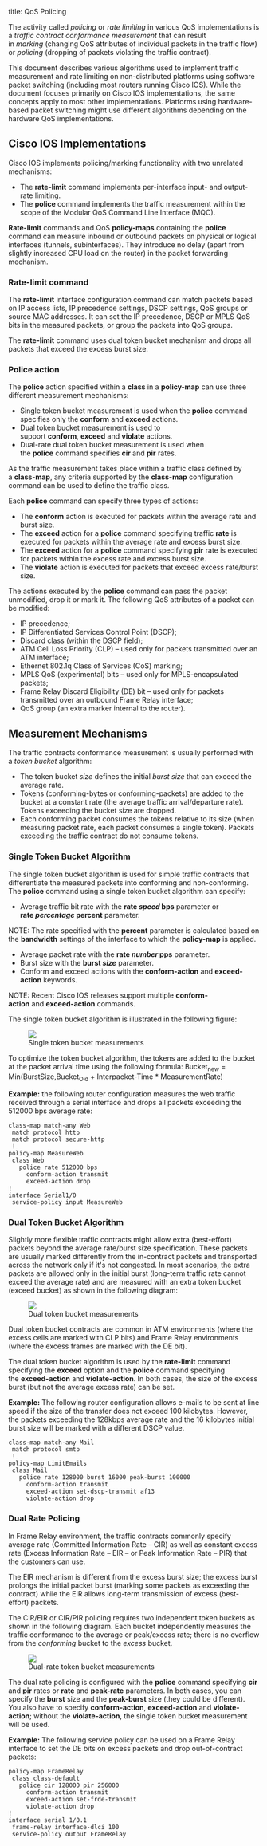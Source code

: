title: QoS Policing

The activity called *policing* or *rate limiting* in various QoS implementations is a *traffic contract conformance measurement* that can result in *marking* (changing QoS attributes of individual packets in the traffic flow) or *policing* (dropping of packets violating the traffic contract).

This document describes various algorithms used to implement traffic measurement and rate limiting on non-distributed platforms using software packet switching (including most routers running Cisco IOS). While the document focuses primarily on Cisco IOS implementations, the same concepts apply to most other implementations. Platforms using hardware-based packet switching might use different algorithms depending on the hardware QoS implementations.

## Cisco IOS Implementations

Cisco IOS implements policing/marking functionality with two unrelated mechanisms:

-   The **rate-limit** command implements per-interface input- and output-rate limiting.
-   The **police** command implements the traffic measurement within the scope of the Modular QoS Command Line Interface (MQC).

**Rate-limit** commands and QoS **policy-maps** containing the **police** command can measure inbound or outbound packets on physical or logical interfaces (tunnels, subinterfaces). They introduce no delay (apart from slightly increased CPU load on the router) in the packet forwarding mechanism.

### Rate-limit command

The **rate-limit** interface configuration command can match packets based on IP access lists, IP precedence settings, DSCP settings, QoS groups or source MAC addresses. It can set the IP precedence, DSCP or MPLS QoS bits in the measured packets, or group the packets into QoS groups.

The **rate-limit** command uses dual token bucket mechanism and drops all packets that exceed the excess burst size.

### Police action

The **police** action specified within a **class** in a **policy-map** can use three different measurement mechanisms:

-   Single token bucket measurement is used when the **police** command specifies only the **conform** and **exceed** actions.
-   Dual token bucket measurement is used to support **conform**, **exceed** and **violate** actions.
-   Dual-rate dual token bucket measurement is used when the **police** command specifies **cir** and **pir** rates.

As the traffic measurement takes place within a traffic class defined by a **class-map**, any criteria supported by the **class-map** configuration command can be used to define the traffic class.

Each **police** command can specify three types of actions:

-   The **conform** action is executed for packets within the average rate and burst size.
-   The **exceed** action for a **police** command specifying traffic **rate** is executed for packets within the average rate and excess burst size.
-   The **exceed** action for a **police** command specifying **pir** rate is executed for packets within the excess rate and excess burst size.
-   The **violate** action is executed for packets that exceed excess rate/burst size.

The actions executed by the **police** command can pass the packet unmodified, drop it or mark it. The following QoS attributes of a packet can be modified:

-   IP precedence;
-   IP Differentiated Services Control Point (DSCP);
-   Discard class (within the DSCP field);
-   ATM Cell Loss Priority (CLP) – used only for packets transmitted over an ATM interface;
-   Ethernet 802.1q Class of Services (CoS) marking;
-   MPLS QoS (experimental) bits – used only for MPLS-encapsulated packets;
-   Frame Relay Discard Eligibility (DE) bit – used only for packets transmitted over an outbound Frame Relay interface;
-   QoS group (an extra marker internal to the router).

## Measurement Mechanisms

The traffic contracts conformance measurement is usually performed with a *token bucket* algorithm:

-   The token bucket *size* defines the initial *burst size* that can exceed the average rate.
-   Tokens (conforming-bytes or conforming-packets) are added to the bucket at a constant rate (the average traffic arrival/departure rate). Tokens exceeding the bucket size are dropped.
-   Each conforming packet consumes the tokens relative to its size (when measuring packet rate, each packet consumes a single token). Packets exceeding the traffic contract do not consume tokens.

### Single Token Bucket Algorithm

The single token bucket algorithm is used for simple traffic contracts that differentiate the measured packets into conforming and non-conforming. The **police** command using a single token bucket algorithm can specify:

-   Average traffic bit rate with the **rate _speed_ bps** parameter or **rate _percentage_ percent** parameter.

NOTE: The rate specified with the **percent** parameter is calculated based on the **bandwidth** settings of the interface to which the **policy-map** is applied.

-   Average packet rate with the **rate _number_ pps** parameter.
-   Burst size with the **burst _size_** parameter.
-   Conform and exceed actions with the **conform-action** and **exceed-action** keywords.

NOTE: Recent Cisco IOS releases support multiple **conform-action** and **exceed-action** commands.

The single token bucket algorithm is illustrated in the following figure:

<figure markdown='1'>
  <img src="QoS_Policing_Single_Bucket.png">
  <figcaption>Single token bucket measurements</figcaption>
</figure>

To optimize the token bucket algorithm, the tokens are added to the bucket at the packet arrival time using the following formula: Bucket<sub>new</sub> = Min(BurstSize,Bucket<sub>Old</sub> + Interpacket-Time \* MeasurementRate)

**Example:** the following router configuration measures the web traffic received through a serial interface and drops all packets exceeding the 512000 bps average rate:

```
class-map match-any Web
 match protocol http
 match protocol secure-http
 !
policy-map MeasureWeb
 class Web
   police rate 512000 bps
     conform-action transmit
     exceed-action drop
!
interface Serial1/0
 service-policy input MeasureWeb
```

### Dual Token Bucket Algorithm

Slightly more flexible traffic contracts might allow extra (best-effort) packets beyond the average rate/burst size specification. These packets are usually marked differently from the in-contract packets and transported across the network only if it's not congested. In most scenarios, the extra packets are allowed only in the initial burst (long-term traffic rate cannot exceed the average rate) and are measured with an extra token bucket (exceed bucket) as shown in the following diagram:

<figure markdown='1'>
  <img src="QoS_Policing_Double_Bucket.png">
  <figcaption>Dual token bucket measurements</figcaption>
</figure>

Dual token bucket contracts are common in ATM environments (where the excess cells are marked with CLP bits) and Frame Relay environments (where the excess frames are marked with the DE bit).

The dual token bucket algorithm is used by the **rate-limit** command specifying the **exceed** option and the **police** command specifying the **exceed-action** and **violate-action**. In both cases, the size of the excess burst (but not the average excess rate) can be set.

**Example:** The following router configuration allows e-mails to be sent at line speed if the size of the transfer does not exceed 100 kilobytes. However, the packets exceeding the 128kbps average rate and the 16 kilobytes initial burst size will be marked with a different DSCP value.

```
class-map match-any Mail
 match protocol smtp
 !
policy-map LimitEmails
 class Mail
   police rate 128000 burst 16000 peak-burst 100000
     conform-action transmit
     exceed-action set-dscp-transmit af13
     violate-action drop
```

### Dual Rate Policing

In Frame Relay environment, the traffic contracts commonly specify average rate (Committed Information Rate – CIR) as well as constant excess rate (Excess Information Rate – EIR – or Peak Information Rate – PIR) that the customers can use.

The EIR mechanism is different from the excess burst size; the excess burst prolongs the initial packet burst (marking some packets as exceeding the contract) while the EIR allows long-term transmission of excess (best-effort) packets.

The CIR/EIR or CIR/PIR policing requires two independent token buckets as shown in the following diagram. Each bucket independently measures the traffic conformance to the average or peak/excess rate; there is no overflow from the *conforming* bucket to the *excess* bucket.

<figure markdown='1'>
  <img src="QoS_Policing_Dual_Rate.png">
  <figcaption>Dual-rate token bucket measurements</figcaption>
</figure>

The dual rate policing is configured with the **police** command specifying **cir** and **pir** rates or **rate** and **peak-rate** parameters. In both cases, you can specify the **burst** size and the **peak-burst** size (they could be different). You also have to specify **conform-action**, **exceed-action** and **violate-action**; without the **violate-action**, the single token bucket measurement will be used.

**Example:** The following service policy can be used on a Frame Relay interface to set the DE bits on excess packets and drop out-of-contract packets:

```
policy-map FrameRelay
 class class-default
   police cir 128000 pir 256000
     conform-action transmit
     exceed-action set-frde-transmit
     violate-action drop
!
interface serial 1/0.1
 frame-relay interface-dlci 100
 service-policy output FrameRelay
```

<!-- Source of diagrams: Wiki/Archive/QoS Mechanisms in Cisco IOS -->
